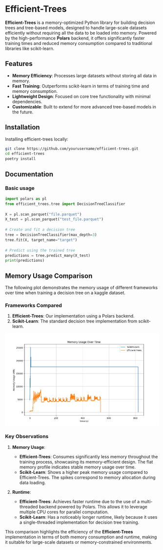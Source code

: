 # Efficient-Trees

**Efficient-Trees** is a memory-optimized Python library for building decision trees and tree-based models, designed to handle large-scale datasets efficiently without requiring all the data to be loaded into memory. Powered by the high-performance **Polars** backend, it offers significantly faster training times and reduced memory consumption compared to traditional libraries like scikit-learn.

## Features

- **Memory Efficiency**: Processes large datasets without storing all data in memory.
- **Fast Training**: Outperforms scikit-learn in terms of training time and memory consumption.
- **Lightweight Design**: Focused on core tree functionality with minimal dependencies.
- **Customizable**: Built to extend for more advanced tree-based models in the future.

## Installation

Installing efficient-trees locally:

```bash
git clone https://github.com/yourusername/efficient-trees.git
cd efficient-trees
poetry install
```

## Documentation

### Basic usage

```python
import polars as pl
from efficient_trees.tree import DecisionTreeClassifier

X = pl.scan_parquet("file.parquet")
X_test = pl.scan_parquet("test_file.parquet")

# Create and fit a decision tree
tree = DecisionTreeClassifier(max_depth=3)
tree.fit(X, target_name="target")

# Predict using the trained tree
predictions = tree.predict_many(X_test)
print(predictions)
```

## Memory Usage Comparison

The following plot demonstrates the memory usage of different frameworks over time when training a decision tree on a kaggle dataset. 

### Frameworks Compared
1. **Efficient-Trees**: Our implementation using a Polars backend.
2. **Scikit-Learn**: The standard decision tree implementation from scikit-learn.

![Memory Usage Comparison](examples/images/sklearn_vs_et.png)

### Key Observations
1. **Memory Usage**:
   - **Efficient-Trees**: Consumes significantly less memory throughout the training process, showcasing its memory-efficient design. The flat memory profile indicates stable memory usage over time.
   - **Scikit-Learn**: Shows a higher peak memory usage compared to Efficient-Trees. The spikes correspond to memory allocation during data loading.

2. **Runtime**:
   - **Efficient-Trees**: Achieves faster runtime due to the use of a multi-threaded backend powered by Polars. This allows it to leverage multiple CPU cores for parallel computation.
   - **Scikit-Learn**: Has a noticeably longer runtime, likely because it uses a single-threaded implementation for decision tree training.

This comparison highlights the efficiency of the **Efficient-Trees** implementation in terms of both memory consumption and runtime, making it suitable for large-scale datasets or memory-constrained environments.
